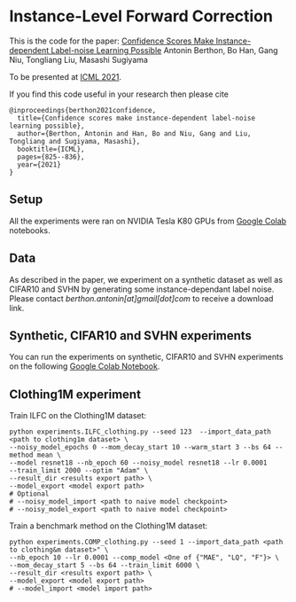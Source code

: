 # Instance-Level Forward Correction
This is the code for the paper: [Confidence Scores Make Instance-dependent Label-noise Learning Possible](https://arxiv.org/abs/2001.03772)
Antonin Berthon, Bo Han, Gang Niu, Tongliang Liu, Masashi Sugiyama

To be presented at [ICML 2021](https://icml.cc/Conferences/2021).


If you find this code useful in your research then please cite

```
@inproceedings{berthon2021confidence,
  title={Confidence scores make instance-dependent label-noise learning possible},
  author={Berthon, Antonin and Han, Bo and Niu, Gang and Liu, Tongliang and Sugiyama, Masashi},
  booktitle={ICML},
  pages={825--836},
  year={2021}
}
```

## Setup
All the experiments were ran on NVIDIA Tesla K80 GPUs
from [Google Colab](https://research.google.com/colaboratory/) notebooks.

## Data
As described in the paper, we experiment on a synthetic dataset as well as CIFAR10 and SVHN by generating some instance-dependant label noise. Please contact _berthon.antonin[at]gmail[dot]com_ to receive a download link.

## Synthetic, CIFAR10 and SVHN experiments
You can run the experiments on synthetic, CIFAR10 and SVHN experiments on the following [Google Colab Notebook](https://colab.research.google.com/drive/1bFDmVUlpYM70rN94WK0nw82-Gbe3Urp9?usp=sharing).

## Clothing1M experiment
Train ILFC on the Clothing1M dataset:
```
python experiments.ILFC_clothing.py --seed 123  --import_data_path <path to clothing1m dataset> \
--noisy_model_epochs 0 --mom_decay_start 10 --warm_start 3 --bs 64 --method mean \
--model resnet18 --nb_epoch 60 --noisy_model resnet18 --lr 0.0001 
--train_limit 2000 --optim "Adam" \
--result_dir <results export path> \
--model_export <model export path> 
# Optional
# --noisy_model_import <path to naive model checkpoint> 
# --noisy_model_export <path to naive model checkpoint> 
```

Train a benchmark method on the Clothing1M dataset:
```
python experiments.COMP_clothing.py --seed 1 --import_data_path <path to clothing&m dataset>" \
--nb_epoch 10 --lr 0.0001 --comp_model <One of {"MAE", "LQ", "F"}> \
--mom_decay_start 5 --bs 64 --train_limit 6000 \
--result_dir <results export path> \
--model_export <model export path> 
# --model_import <model import path> 
```
